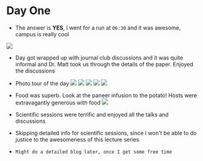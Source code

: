# Day One
- The answer is **YES**, I went for a run at `06:30` and it was awesome, campus is really cool

![](https://github.com/rahulvenugopal/EMBO-Experience/blob/main/EMBO_Experience_IITGN_2022/Images/D1_morning_walk.jpg)

- Day got wrapped up with journal club discussions and it was quite informal and Dr. Matt took us through the details of the paper. Enjoyed the discussions
- Photo tour of the day
![](https://github.com/rahulvenugopal/EMBO-Experience/blob/main/EMBO_Experience_IITGN_2022/Images/D1_Poster.jpg)
![](https://github.com/rahulvenugopal/EMBO-Experience/blob/main/EMBO_Experience_IITGN_2022/Images/D1_kit.jpg)
![](https://github.com/rahulvenugopal/EMBO-Experience/blob/main/EMBO_Experience_IITGN_2022/Images/D1_academicblocks.jpg)
![](https://github.com/rahulvenugopal/EMBO-Experience/blob/main/EMBO_Experience_IITGN_2022/Images/D1_building.jpg)
![](https://github.com/rahulvenugopal/EMBO-Experience/blob/main/EMBO_Experience_IITGN_2022/Images/D1_welcome.jpg)

- Food was superb. Look at the paneer infusion to the potato! Hosts were extravagantly generous with food
![](https://github.com/rahulvenugopal/EMBO-Experience/blob/main/EMBO_Experience_IITGN_2022/Images/D1_Lunch.jpg)

- Scientific sessions were terrific and enjoyed all the talks and discussions
- Skipping detailed info for scientific sessions, since I won't be able to do justice to the awesomeness of this lecture series
- `Might do a detailed blog later, once I get some free time`
